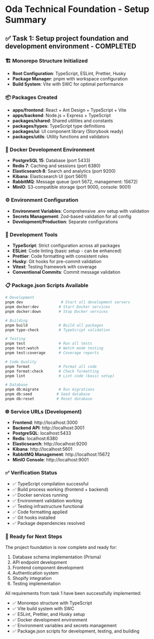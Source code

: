 # Oda Technical Foundation - Setup Summary

## ✅ Task 1: Setup project foundation and development environment - COMPLETED

### 🏗️ Monorepo Structure Initialized

- **Root Configuration**: TypeScript, ESLint, Prettier, Husky
- **Package Manager**: pnpm with workspace configuration
- **Build System**: Vite with SWC for optimal performance

### 📦 Packages Created

- **apps/frontend**: React + Ant Design + TypeScript + Vite
- **apps/backend**: Node.js + Express + TypeScript
- **packages/shared**: Shared utilities and constants
- **packages/types**: TypeScript type definitions
- **packages/ui**: UI component library (Storybook ready)
- **packages/utils**: Utility functions and validators

### 🐳 Docker Development Environment

- **PostgreSQL 15**: Database (port 5433)
- **Redis 7**: Caching and sessions (port 6380)
- **Elasticsearch 8**: Search and analytics (port 9200)
- **Kibana**: Elasticsearch UI (port 5601)
- **RabbitMQ**: Message queue (port 5672, management: 15672)
- **MinIO**: S3-compatible storage (port 9000, console: 9001)

### ⚙️ Environment Configuration

- **Environment Variables**: Comprehensive .env setup with validation
- **Secrets Management**: Zod-based validation for all config
- **Development/Production**: Separate configurations

### 🔧 Development Tools

- **TypeScript**: Strict configuration across all packages
- **ESLint**: Code linting (basic setup - can be enhanced)
- **Prettier**: Code formatting with consistent rules
- **Husky**: Git hooks for pre-commit validation
- **Vitest**: Testing framework with coverage
- **Conventional Commits**: Commit message validation

### 📋 Package.json Scripts Available

```bash
# Development
pnpm dev                 # Start all development servers
pnpm docker:dev         # Start Docker services
pnpm docker:down        # Stop Docker services

# Building
pnpm build              # Build all packages
pnpm type-check         # TypeScript validation

# Testing
pnpm test               # Run all tests
pnpm test:watch         # Watch mode testing
pnpm test:coverage      # Coverage reports

# Code Quality
pnpm format             # Format all code
pnpm format:check       # Check formatting
pnpm lint               # Lint code (basic setup)

# Database
pnpm db:migrate         # Run migrations
pnpm db:seed           # Seed database
pnpm db:reset          # Reset database
```

### 🌐 Service URLs (Development)

- **Frontend**: http://localhost:3000
- **Backend API**: http://localhost:3001
- **PostgreSQL**: localhost:5433
- **Redis**: localhost:6380
- **Elasticsearch**: http://localhost:9200
- **Kibana**: http://localhost:5601
- **RabbitMQ Management**: http://localhost:15672
- **MinIO Console**: http://localhost:9001

### ✅ Verification Status

- ✅ TypeScript compilation successful
- ✅ Build process working (frontend + backend)
- ✅ Docker services running
- ✅ Environment validation working
- ✅ Testing infrastructure functional
- ✅ Code formatting applied
- ✅ Git hooks installed
- ✅ Package dependencies resolved

### 🚀 Ready for Next Steps

The project foundation is now complete and ready for:

1. Database schema implementation (Prisma)
2. API endpoint development
3. Frontend component development
4. Authentication system
5. Shopify integration
6. Testing implementation

All requirements from task 1 have been successfully implemented:

- ✅ Monorepo structure with TypeScript
- ✅ Vite build system with SWC
- ✅ ESLint, Prettier, and Husky setup
- ✅ Docker development environment
- ✅ Environment variables and secrets management
- ✅ Package.json scripts for development, testing, and building
